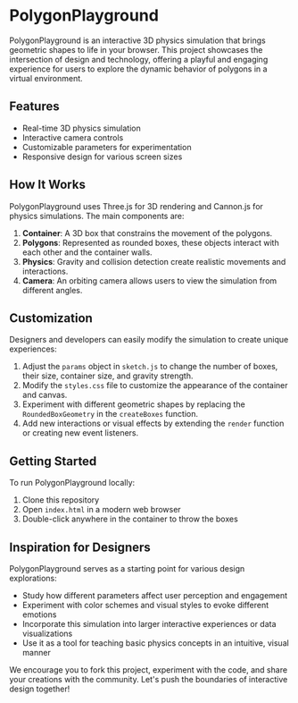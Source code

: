 # PolygonPlayground

PolygonPlayground is an interactive 3D physics simulation that brings geometric shapes to life in your browser. This project showcases the intersection of design and technology, offering a playful and engaging experience for users to explore the dynamic behavior of polygons in a virtual environment.

## Features

- Real-time 3D physics simulation
- Interactive camera controls
- Customizable parameters for experimentation
- Responsive design for various screen sizes

## How It Works

PolygonPlayground uses Three.js for 3D rendering and Cannon.js for physics simulations. The main components are:

1. **Container**: A 3D box that constrains the movement of the polygons.
2. **Polygons**: Represented as rounded boxes, these objects interact with each other and the container walls.
3. **Physics**: Gravity and collision detection create realistic movements and interactions.
4. **Camera**: An orbiting camera allows users to view the simulation from different angles.

## Customization

Designers and developers can easily modify the simulation to create unique experiences:

1. Adjust the `params` object in `sketch.js` to change the number of boxes, their size, container size, and gravity strength.
2. Modify the `styles.css` file to customize the appearance of the container and canvas.
3. Experiment with different geometric shapes by replacing the `RoundedBoxGeometry` in the `createBoxes` function.
4. Add new interactions or visual effects by extending the `render` function or creating new event listeners.

## Getting Started

To run PolygonPlayground locally:

1. Clone this repository
2. Open `index.html` in a modern web browser
3. Double-click anywhere in the container to throw the boxes

## Inspiration for Designers

PolygonPlayground serves as a starting point for various design explorations:

- Study how different parameters affect user perception and engagement
- Experiment with color schemes and visual styles to evoke different emotions
- Incorporate this simulation into larger interactive experiences or data visualizations
- Use it as a tool for teaching basic physics concepts in an intuitive, visual manner

We encourage you to fork this project, experiment with the code, and share your creations with the community. Let's push the boundaries of interactive design together!